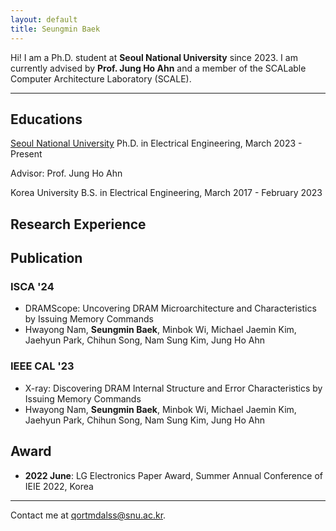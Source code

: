 ```yaml
---
layout: default
title: Seungmin Baek
---
```


Hi! I am a Ph.D. student at **Seoul National University** since 2023. I am currently advised by **Prof. Jung Ho Ahn** and a member of the SCALable Computer Architecture Laboratory (SCALE).

---

## Educations
<u>Seoul National University</u>
Ph.D. in Electrical Engineering, March 2023 - Present

Advisor: Prof. Jung Ho Ahn

Korea University
B.S. in Electrical Engineering, March 2017 - February 2023

## Research Experience

## Publication

### ISCA '24
- DRAMScope: Uncovering DRAM Microarchitecture and Characteristics by Issuing Memory Commands
- Hwayong Nam, **Seungmin Baek**, Minbok Wi, Michael Jaemin Kim, Jaehyun Park, Chihun Song, Nam Sung Kim, Jung Ho Ahn

### IEEE CAL '23
- X-ray: Discovering DRAM Internal Structure and Error Characteristics by Issuing Memory Commands
- Hwayong Nam, **Seungmin Baek**, Minbok Wi, Michael Jaemin Kim, Jaehyun Park, Chihun Song, Nam Sung Kim, Jung Ho Ahn

## Award
- **2022 June**: LG Electronics Paper Award, Summer Annual Conference of IEIE 2022, Korea

---

Contact me at [qortmdalss@snu.ac.kr](mailto:qortmdalss@snu.ac.kr).

